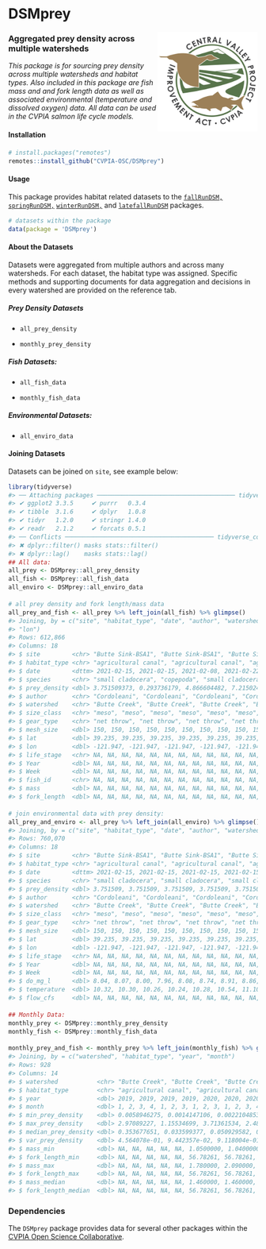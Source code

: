 
<!-- README.md is generated from README.Rmd. Please edit that file -->

# DSMprey

<img src="man/figures/cvpia_logo.jpg" align="right" width="40%"/>

### Aggregated prey density across multiple watersheds

*This package is for sourcing prey density across multiple watersheds
and habitat types. Also included in this package are fish mass and and
fork length data as well as associated environmental (temperature and
dissolved oxygen) data. All data can be used in the CVPIA salmon life
cycle models.*

#### Installation

``` r
# install.packages("remotes")
remotes::install_github("CVPIA-OSC/DSMprey")
```

#### Usage

This package provides habitat related datasets to the
[`fallRunDSM,`](https://github.com/CVPIA-OSC/fallRunDSM)
[`springRunDSM,`](https://github.com/CVPIA-OSC/springRunDSM)
[`winterRunDSM,`](https://github.com/CVPIA-OSC/winterRunDSM) and
[`latefallRunDSM`](https://github.com/CVPIA-OSC/latefallRunDSM)
packages.

``` r
# datasets within the package
data(package = 'DSMprey')
```

#### About the Datasets

Datasets were aggregated from multiple authors and across many
watersheds. For each dataset, the habitat type was assigned. Specific
methods and supporting documents for data aggregation and decisions in
every watershed are provided on the reference tab.

##### Prey Density Datasets

-   `all_prey_density`

-   `monthly_prey_density`

##### Fish Datasets:

-   `all_fish_data`

-   `monthly_fish_data`

##### Environmental Datasets:

-   `all_enviro_data`

#### Joining Datasets

Datasets can be joined on `site`, see example below:

``` r
library(tidyverse)
#> ── Attaching packages ─────────────────────────────────────── tidyverse 1.3.1 ──
#> ✔ ggplot2 3.3.5     ✔ purrr   0.3.4
#> ✔ tibble  3.1.6     ✔ dplyr   1.0.8
#> ✔ tidyr   1.2.0     ✔ stringr 1.4.0
#> ✔ readr   2.1.2     ✔ forcats 0.5.1
#> ── Conflicts ────────────────────────────────────────── tidyverse_conflicts() ──
#> ✖ dplyr::filter() masks stats::filter()
#> ✖ dplyr::lag()    masks stats::lag()
## All data: 
all_prey <- DSMprey::all_prey_density 
all_fish <- DSMprey::all_fish_data
all_enviro <- DSMprey::all_enviro_data 

# all prey density and fork length/mass data
all_prey_and_fish <- all_prey %>% left_join(all_fish) %>% glimpse()
#> Joining, by = c("site", "habitat_type", "date", "author", "watershed", "lat",
#> "lon")
#> Rows: 612,866
#> Columns: 18
#> $ site         <chr> "Butte Sink-BSA1", "Butte Sink-BSA1", "Butte Sink-BSA1", …
#> $ habitat_type <chr> "agricultural canal", "agricultural canal", "agricultural…
#> $ date         <dttm> 2021-02-15, 2021-02-15, 2021-02-08, 2021-02-22, 2021-02-…
#> $ species      <chr> "small cladocera", "copepoda", "small cladocera", "large …
#> $ prey_density <dbl> 3.751509373, 0.293736179, 4.866604482, 7.215024087, 0.117…
#> $ author       <chr> "Cordoleani", "Cordoleani", "Cordoleani", "Cordoleani", "…
#> $ watershed    <chr> "Butte Creek", "Butte Creek", "Butte Creek", "Butte Creek…
#> $ size_class   <chr> "meso", "meso", "meso", "meso", "meso", "meso", "meso", "…
#> $ gear_type    <chr> "net throw", "net throw", "net throw", "net throw", "net …
#> $ mesh_size    <dbl> 150, 150, 150, 150, 150, 150, 150, 150, 150, 150, 150, 15…
#> $ lat          <dbl> 39.235, 39.235, 39.235, 39.235, 39.235, 39.235, 39.235, 3…
#> $ lon          <dbl> -121.947, -121.947, -121.947, -121.947, -121.947, -121.94…
#> $ life_stage   <chr> NA, NA, NA, NA, NA, NA, NA, NA, NA, NA, NA, NA, NA, NA, N…
#> $ Year         <dbl> NA, NA, NA, NA, NA, NA, NA, NA, NA, NA, NA, NA, NA, NA, N…
#> $ Week         <dbl> NA, NA, NA, NA, NA, NA, NA, NA, NA, NA, NA, NA, NA, NA, N…
#> $ fish_id      <chr> NA, NA, NA, NA, NA, NA, NA, NA, NA, NA, NA, NA, NA, NA, N…
#> $ mass         <dbl> NA, NA, NA, NA, NA, NA, NA, NA, NA, NA, NA, NA, NA, NA, N…
#> $ fork_length  <dbl> NA, NA, NA, NA, NA, NA, NA, NA, NA, NA, NA, NA, NA, NA, N…

# join environmental data with prey density:
all_prey_and_enviro <- all_prey %>% left_join(all_enviro) %>% glimpse()
#> Joining, by = c("site", "habitat_type", "date", "author", "watershed")
#> Rows: 760,070
#> Columns: 18
#> $ site         <chr> "Butte Sink-BSA1", "Butte Sink-BSA1", "Butte Sink-BSA1", …
#> $ habitat_type <chr> "agricultural canal", "agricultural canal", "agricultural…
#> $ date         <dttm> 2021-02-15, 2021-02-15, 2021-02-15, 2021-02-15, 2021-02-…
#> $ species      <chr> "small cladocera", "small cladocera", "small cladocera", …
#> $ prey_density <dbl> 3.751509, 3.751509, 3.751509, 3.751509, 3.751509, 3.75150…
#> $ author       <chr> "Cordoleani", "Cordoleani", "Cordoleani", "Cordoleani", "…
#> $ watershed    <chr> "Butte Creek", "Butte Creek", "Butte Creek", "Butte Creek…
#> $ size_class   <chr> "meso", "meso", "meso", "meso", "meso", "meso", "meso", "…
#> $ gear_type    <chr> "net throw", "net throw", "net throw", "net throw", "net …
#> $ mesh_size    <dbl> 150, 150, 150, 150, 150, 150, 150, 150, 150, 150, 150, 15…
#> $ lat          <dbl> 39.235, 39.235, 39.235, 39.235, 39.235, 39.235, 39.235, 3…
#> $ lon          <dbl> -121.947, -121.947, -121.947, -121.947, -121.947, -121.94…
#> $ life_stage   <chr> NA, NA, NA, NA, NA, NA, NA, NA, NA, NA, NA, NA, NA, NA, N…
#> $ Year         <dbl> NA, NA, NA, NA, NA, NA, NA, NA, NA, NA, NA, NA, NA, NA, N…
#> $ Week         <dbl> NA, NA, NA, NA, NA, NA, NA, NA, NA, NA, NA, NA, NA, NA, N…
#> $ do_mg_l      <dbl> 8.04, 8.07, 8.00, 7.96, 8.08, 8.74, 8.91, 8.86, 8.83, 8.7…
#> $ temperature  <dbl> 10.32, 10.30, 10.26, 10.24, 10.28, 10.54, 11.10, 10.62, 1…
#> $ flow_cfs     <dbl> NA, NA, NA, NA, NA, NA, NA, NA, NA, NA, NA, NA, NA, NA, N…

## Monthly Data:
monthly_prey <- DSMprey::monthly_prey_density
monthly_fish <- DSMprey::monthly_fish_data

monthly_prey_and_fish <- monthly_prey %>% left_join(monthly_fish) %>% glimpse()
#> Joining, by = c("watershed", "habitat_type", "year", "month")
#> Rows: 928
#> Columns: 14
#> $ watershed           <chr> "Butte Creek", "Butte Creek", "Butte Creek", "Butt…
#> $ habitat_type        <chr> "agricultural canal", "agricultural canal", "agric…
#> $ year                <dbl> 2019, 2019, 2019, 2019, 2020, 2020, 2020, 2021, 20…
#> $ month               <dbl> 1, 2, 3, 4, 1, 2, 3, 1, 2, 3, 1, 2, 3, 4, 1, 2, 3,…
#> $ min_prey_density    <dbl> 0.0058946275, 0.0014147106, 0.0022104853, 0.005894…
#> $ max_prey_density    <dbl> 2.97089227, 1.15534699, 3.71361534, 2.48163819, 0.…
#> $ median_prey_density <dbl> 0.353677651, 0.033599377, 0.050929582, 0.040279955…
#> $ var_prey_density    <dbl> 4.564078e-01, 9.442357e-02, 9.118004e-01, 6.375711…
#> $ mass_min            <dbl> NA, NA, NA, NA, NA, 1.0500000, 1.0400000, NA, NA, …
#> $ fork_length_min     <dbl> NA, NA, NA, NA, NA, 56.78261, 56.78261, NA, NA, NA…
#> $ mass_max            <dbl> NA, NA, NA, NA, NA, 1.780000, 2.090000, NA, NA, NA…
#> $ fork_length_max     <dbl> NA, NA, NA, NA, NA, 56.78261, 56.78261, NA, NA, NA…
#> $ mass_median         <dbl> NA, NA, NA, NA, NA, 1.460000, 1.460000, NA, NA, NA…
#> $ fork_length_median  <dbl> NA, NA, NA, NA, NA, 56.78261, 56.78261, NA, NA, NA…
```

### Dependencies

The `DSMprey` package provides data for several other packages within
the [CVPIA Open Science Collaborative](https://github.com/CVPIA-OSC).
